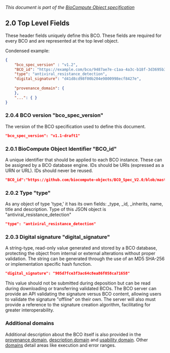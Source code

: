 _This document is part of the [BioCompute Object specification](bco-specification.md)_

## 2.0 Top Level Fields

These header fields uniquely define this BCO. These fields are required for every BCO and are represented at the top level object.

Condensed example:

```json
{
    "bco_spec_version" : "v1.2",
    "BCO_id": "https://example.com/bco/9487ae7e-c1aa-4a3c-b18f-3d3695b33ace",
    "type": "antiviral_resistance_detection", 
    "digital_signature": "d41d8cd98f00b204e9800998ecf8427e",
    
    "provenance_domain": {
    },
    "...": { }
}
```


### 2.0.4 BCO version "bco_spec_version"

The version of the BCO specification used to define this document.

```json
"bco_spec_version": "v1.1-draft1" 
```

### 2.0.1 BioCompute Object Identifier "BCO_id"

A unique identifier that should be applied to each BCO instance. These can be assigned by a BCO database engine. IDs should be URIs (expressed as a URN or URL). IDs should never be reused.

```json
"BCO_id":"https://github.com/biocompute-objects/BCO_Spec_V2.0/blob/master/HCV1a/HCV1a.json"
```

### 2.0.2 Type "type"

As any object of type 'type,' it has its own fields: _type, _id, _inherits, name, title and description. Type of this JSON object is "antiviral_resistance_detection"

```json
"type": "antiviral_resistance_detection"
```

### 2.0.3 Digital signature "digital_signature"

A string-type, read-only value generated and stored by a BCO database, protecting the object from internal or external alterations without proper validation. The string can be generated through the use of an MD5 SHA-256 or implementation specific hash function. 

```json
"digital_signature": "905d7fce3f3ac64c8ea86f058ca71658"
```

This value should not be submitted during deposition but can be read during downloading or transferring validated BCOs. The BCO server can provide an API validating the signature versus BCO content, allowing users to validate the signature "offline" on their own. The server will also must provide a reference to the signature creation algorithm, facilitating for greater interoperability.

### Additional domains

Additional description about the BCO itself is also provided in the [provenance domain](provenance-domain.md), [description domain](description-domain.md) and [usability domain](usability-domain.md). Other [domains](bco-domains.md) detail areas like execution and error ranges.

